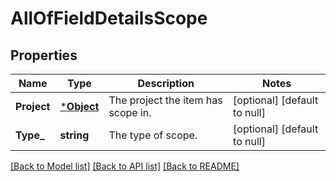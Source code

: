 # AllOfFieldDetailsScope

## Properties
Name | Type | Description | Notes
------------ | ------------- | ------------- | -------------
**Project** | [***Object**](.md) | The project the item has scope in. | [optional] [default to null]
**Type_** | **string** | The type of scope. | [optional] [default to null]

[[Back to Model list]](../README.md#documentation-for-models) [[Back to API list]](../README.md#documentation-for-api-endpoints) [[Back to README]](../README.md)


